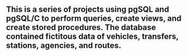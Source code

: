 ## This is a series of projects using pgSQL and pgSQL/C to perform queries, create views, and create stored procedures. The database contained fictitous data of vehicles, transfers, stations, agencies, and routes.  
